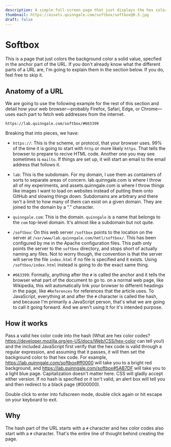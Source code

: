 ```yaml
---
description: A simple full-screen page that just displays the hex color in the URL.
thumbnail: https://assets.quinngale.com/softbox/softbox@0.5.jpg
draft: false
---
```


# Softbox

This is a page that just colors the background color a solid value, specfied in the anchor part of the URL. If you don't already know what the different parts of a URL are, I'm going to explain them in the section below. If you do, feel free to skip it.

## Anatomy of a URL

We are going to use the following example for the rest of this section and detail
how your web browser—probably Firefox, Safari, Edge, or Chrome—uses each part to fetch web addresses from the internet.

```
https://lab.quinngale.com/softbox/#663399
```

Breaking that into pieces, we have:

-   `https://`: This is the scheme, or protocol, that your browser uses. 99% of the time it is going to start with `http` or more likely `https`. That tells the browser to prepare to recive HTML code. Another one you may see sometimes is `mailto`. If things are set up, it will start an email to the email address that follows it.

-   `lab`: This is the subdomain. For my domain, I use them as containers of sorts to separate areas of concern. lab.quinngale.com is where I throw all of my experiments, and assets.quinngale.com is where I throw things like images I want to load on websites instead of putting them onto GitHub and slowing things down. Subdomains are arbitrary and there isn't a limit to how many of them can exist on a given domain. They are joined to the domain by a "." character.

-   `quinngale.com`: This is the domain. `quinngale` is a name that belongs to the `com` top-level domain. It's almost like a subdomain but not quite.

-   `/softbox`: On this web server `/softbox` points to the location on the server at `/var/www/lab.quinngale.com/hmtl/softbox/`. This has been configured by me in the Apache configuration files. This path only points the server to the `softbox` directory, and stops short of actually naming any files. Not to worry though, the convention is that the server will serve the file `index.html` if no file is specified and it exists. Using `/softbox/index.html` instead is going to do the exact same thing.

-   `#663399`: Formally, anything after the `#` is called the anchor and it tells the browser what part of the document to go to. on a normal web page, like Wikipedia, this will automatically link your browser to different headings in the page, like `#References` for references that the article uses. To JavaScript, everything at and after the `#` character is called the hash, and because I'm primarily a JavaScript person, that's what we are going to call it going forward. And we aren't using it for it's intended purpose.

## How it works

Pass a valid hex color code into the hash (What are hex color codes? https://developer.mozilla.org/en-US/docs/Web/CSS/hex-color can tell you!) and the included JavaScript first verify that the hex code is valid through a regular expression, and assuming that it passes, it will then set the background color to that hex code. For example, https://lab.quinngale.com/softbox#ff0000 will take you to a bright red background, and https://lab.quinngale.com/softbox#5AB7DF will take you to a light blue page. Capitalization doesn't matter here. CSS will gladly accept either version. If no hash is specified or it isn't valid, an alert box will tell you and then redirect to a black page (#000000).

Double click to enter into fullscreen mode, double click again or hit escape on your keyboard to exit.

## Why

The hash part of the URL starts with a `#` character and hex color codes also start with a `#` character. That's the entire line of thought behind creating the page.
